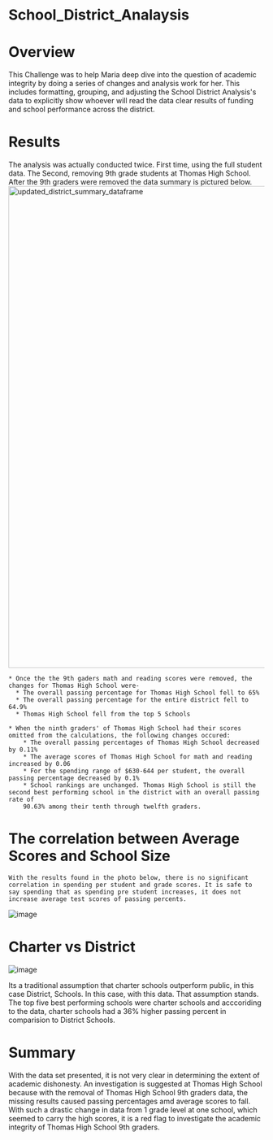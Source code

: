 # School_District_Analaysis

# Overview

This Challenge was to help Maria deep dive into the question of academic integrity by doing a series of changes and analysis work for her. This includes formatting, grouping, and adjusting the School District Analysis's data to explicitly show whoever will read the data clear results of funding and school performance across the district. 

  # Results
  The analysis was actually conducted twice. First time, using the full student data. The Second, removing 9th grade students at Thomas High School. After the 9th graders were removed the data summary is pictured below.
  <img width="948" alt="updated_district_summary_dataframe" src="https://user-images.githubusercontent.com/86068655/142800719-e7a7e335-09d1-473d-841f-0898a0a87c36.png">

    * Once the the 9th gaders math and reading scores were removed, the changes for Thomas High School were- 
      * The overall passing percentage for Thomas High School fell to 65%
      * The overall passing percentage for the entire district fell to 64.9%  
      * Thomas High School fell from the top 5 Schools
      
    * When the ninth graders' of Thomas High School had their scores omitted from the calculations, the following changes occured:
        * The overall passing percentages of Thomas High School decreased by 0.11%
        * The average scores of Thomas High School for math and reading increased by 0.06
        * For the spending range of $630-644 per student, the overall passing percentage decreased by 0.1%
        * School rankings are unchanged. Thomas High School is still the second best performing school in the district with an overall passing rate of 
        90.63% among their tenth through twelfth graders.
        
  # The correlation between Average Scores and School Size
    With the results found in the photo below, there is no significant correlation in spending per student and grade scores. It is safe to say spending that as spending pre student increases, it does not increase average test scores of passing percents.
![image](https://user-images.githubusercontent.com/86068655/142801325-699fbd60-9fa9-4884-aa18-291f71f06766.png)

  # Charter vs District
  
 ![image](https://user-images.githubusercontent.com/86068655/142801511-e807e243-0974-47cb-a050-0b2839afa553.png)
 
 Its a traditional assumption that charter schools outperform public, in this case District, Schools. In this case, with this data. That assumption stands. The top five best performing schools were charter schools and acccoriding to the data, charter schools had a 36% higher passing percent in comparision to District Schools. 
 
 # Summary
 With the data set presented, it is not very clear in determining the extent of academic dishonesty. An investigation is suggested at Thomas High School because with the removal of Thomas High School 9th graders data, the missing results caused passing percentages amd average scores to fall. With such a drastic change in data from 1 grade level at one school, which seemed to carry the high scores, it is a red flag to investigate the academic integrity of Thomas High School 9th graders.  
